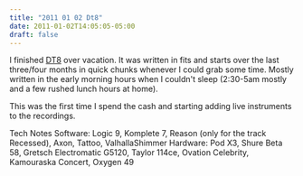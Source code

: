 ```yaml
---
title: "2011 01 02 Dt8"
date: 2011-01-02T14:05:05-05:00
draft: false
---
```


I finished <a href="http://www.mjladd.com/music">DT8</a> over vacation. It was written in fits and starts over the last three/four months in quick chunks whenever I could grab some time. Mostly written in the early morning hours when I couldn't sleep (2:30-5am mostly and a few rushed lunch hours at home). 

This was the first time I spend the cash and starting adding live instruments to the recordings. 

Tech Notes
Software: Logic 9, Komplete 7, Reason (only for the track Recessed), Axon, Tattoo, ValhallaShimmer
Hardware: Pod X3, Shure Beta 58, Gretsch Electromatic G5120, Taylor 114ce, Ovation Celebrity, Kamouraska Concert, Oxygen 49
